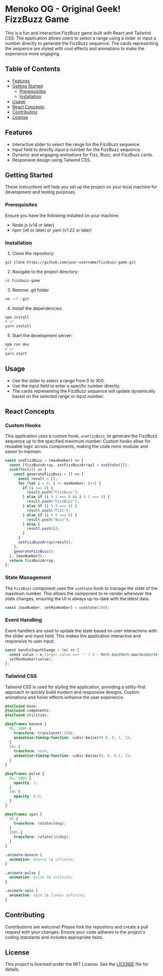 
# Menoko OG - Original Geek! FizzBuzz Game

This is a fun and interactive FizzBuzz game built with React and Tailwind CSS. The application allows users to select a range using a slider or input a number directly to generate the FizzBuzz sequence. The cards representing the sequence are styled with cool effects and animations to make the experience more engaging.

## Table of Contents

- [Features](#features)
- [Getting Started](#getting-started)
  - [Prerequisites](#prerequisites)
  - [Installation](#installation)
- [Usage](#usage)
- [React Concepts](#react-concepts)
- [Contributing](#contributing)
- [License](#license)

## Features

- Interactive slider to select the range for the FizzBuzz sequence.
- Input field to directly input a number for the FizzBuzz sequence.
- Dynamic and engaging animations for Fizz, Buzz, and FizzBuzz cards.
- Responsive design using Tailwind CSS.

## Getting Started

These instructions will help you set up the project on your local machine for development and testing purposes.

### Prerequisites

Ensure you have the following installed on your machine:

- Node.js (v14 or later)
- npm (v6 or later) or yarn (v1.22 or later)

### Installation

1. Clone the repository:

```bash
git clone https://github.com/your-username/fizzbuzz-game.git
```

2. Navigate to the project directory:

```bash
cd fizzbuzz-game
```
3. Remove .git folder
```bash
rm -rf .git
```

4. Install the dependencies:

```bash
npm install
# or
yarn install
```

5. Start the development server:

```bash
npm run dev
# or
yarn start
```



## Usage

- Use the slider to select a range from 0 to 300.
- Use the input field to enter a specific number directly.
- The cards representing the FizzBuzz sequence will update dynamically based on the selected range or input number.

## React Concepts

### Custom Hooks

This application uses a custom hook, `useFizzBuzz`, to generate the FizzBuzz sequence up to the specified maximum number. Custom hooks allow for reusable logic across components, making the code more modular and easier to maintain.

```javascript
const useFizzBuzz = (maxNumber) => {
  const [fizzBuzzArray, setFizzBuzzArray] = useState([]);
  useEffect(() => {
    const generateFizzBuzz = () => {
      const result = [];
      for (let i = 0; i <= maxNumber; i++) {
        if (i === 0) {
          result.push("FizzBuzz");
        } else if (i % 3 === 0 && i % 5 === 0) {
          result.push("FizzBuzz");
        } else if (i % 3 === 0) {
          result.push("Fizz");
        } else if (i % 5 === 0) {
          result.push("Buzz");
        } else {
          result.push(i);
        }
      }
      setFizzBuzzArray(result);
    };
    generateFizzBuzz();
  }, [maxNumber]);
  return fizzBuzzArray;
};
```

### State Management

The `FizzBuzz` component uses the `useState` hook to manage the state of the maximum number. This allows the component to re-render whenever the state changes, ensuring the UI is always up-to-date with the latest data.

```javascript
const [maxNumber, setMaxNumber] = useState(100);
```

### Event Handling

Event handlers are used to update the state based on user interactions with the slider and input field. This makes the application interactive and responsive to user input.

```javascript
const handleInputChange = (e) => {
  const value = e.target.value === '' ? 0 : Math.min(Math.max(Number(e.target.value), 0), 300);
  setMaxNumber(value);
};
```

### Tailwind CSS

Tailwind CSS is used for styling the application, providing a utility-first approach to quickly build modern and responsive designs. Custom animations and hover effects enhance the user experience.

```css
@tailwind base;
@tailwind components;
@tailwind utilities;

@keyframes bounce {
  0%, 100% {
    transform: translateY(-25%);
    animation-timing-function: cubic-bezier(0.8, 0, 1, 1);
  }
  50% {
    transform: none;
    animation-timing-function: cubic-bezier(0, 0, 0.2, 1);
  }
}

@keyframes pulse {
  0%, 100% {
    opacity: 1;
  }
  50% {
    opacity: 0.5;
  }
}

@keyframes spin {
  0% {
    transform: rotate(0deg);
  }
  100% {
    transform: rotate(360deg);
  }
}

.animate-bounce {
  animation: bounce 1s infinite;
}

.animate-pulse {
  animation: pulse 1s infinite;
}

.animate-spin {
  animation: spin 1s linear infinite;
}
```

## Contributing

Contributions are welcome! Please fork the repository and create a pull request with your changes. Ensure your code adheres to the project's coding standards and includes appropriate tests.

## License

This project is licensed under the MIT License. See the [LICENSE](LICENSE) file for details.


